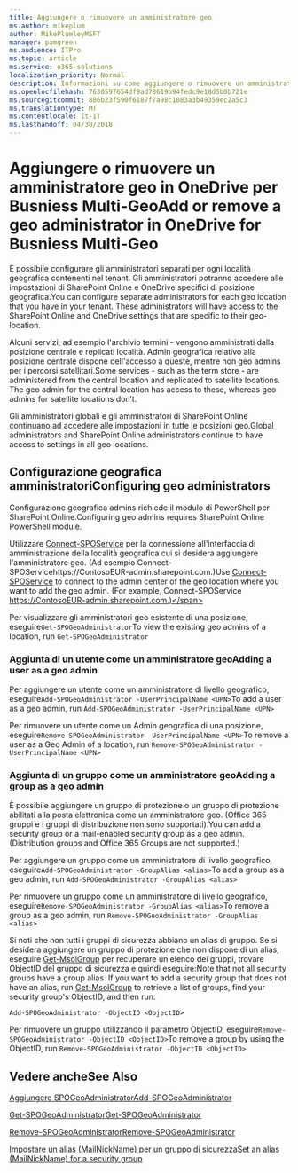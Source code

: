 ```yaml
---
title: Aggiungere o rimuovere un amministratore geo
ms.author: mikeplum
author: MikePlumleyMSFT
manager: pamgreen
ms.audience: ITPro
ms.topic: article
ms.service: o365-solutions
localization_priority: Normal
description: Informazioni su come aggiungere o rimuovere un amministratore geo in OneDrive per Business Multi-Geo.
ms.openlocfilehash: 7630597654df9ad78619b94fedc9e18d5b0b721e
ms.sourcegitcommit: 886b23f590f6187f7a98c1083a3b49359ec2a5c3
ms.translationtype: MT
ms.contentlocale: it-IT
ms.lasthandoff: 04/30/2018
---
```

# <a name="add-or-remove-a-geo-administrator-in-onedrive-for-busniess-multi-geo"></a><span data-ttu-id="1bbc3-103">Aggiungere o rimuovere un amministratore geo in OneDrive per Busniess Multi-Geo</span><span class="sxs-lookup"><span data-stu-id="1bbc3-103">Add or remove a geo administrator in OneDrive for Busniess Multi-Geo</span></span>

<span data-ttu-id="1bbc3-p101">È possibile configurare gli amministratori separati per ogni località geografica contenenti nel tenant. Gli amministratori potranno accedere alle impostazioni di SharePoint Online e OneDrive specifici di posizione geografica.</span><span class="sxs-lookup"><span data-stu-id="1bbc3-p101">You can configure separate administrators for each geo location that you have in your tenant. These administrators will have access to the SharePoint Online and OneDrive settings that are specific to their geo-location.</span></span>

<span data-ttu-id="1bbc3-p102">Alcuni servizi, ad esempio l'archivio termini - vengono amministrati dalla posizione centrale e replicati località. Admin geografica relativo alla posizione centrale dispone dell'accesso a queste, mentre non geo admins per i percorsi satellitari.</span><span class="sxs-lookup"><span data-stu-id="1bbc3-p102">Some services - such as the term store - are administered from the central location and replicated to satellite locations. The geo admin for the central location has access to these, whereas geo admins for satellite locations don’t.</span></span>

<span data-ttu-id="1bbc3-108">Gli amministratori globali e gli amministratori di SharePoint Online continuano ad accedere alle impostazioni in tutte le posizioni geo.</span><span class="sxs-lookup"><span data-stu-id="1bbc3-108">Global administrators and SharePoint Online administrators continue to have access to settings in all geo locations.</span></span>

## <a name="configuring-geo-administrators"></a><span data-ttu-id="1bbc3-109">Configurazione geografica amministratori</span><span class="sxs-lookup"><span data-stu-id="1bbc3-109">Configuring geo administrators</span></span>

<span data-ttu-id="1bbc3-110">Configurazione geografica admins richiede il modulo di PowerShell per SharePoint Online.</span><span class="sxs-lookup"><span data-stu-id="1bbc3-110">Configuring geo admins requires SharePoint Online PowerShell module.</span></span>

<span data-ttu-id="1bbc3-111">Utilizzare [Connect-SPOService](https://docs.microsoft.com/powershell/module/sharepoint-online/Connect-SPOService) per la connessione all'interfaccia di amministrazione della località geografica cui si desidera aggiungere l'amministratore geo. (Ad esempio Connect-SPOServicehttps://ContosoEUR-admin.sharepoint.com.)</span><span class="sxs-lookup"><span data-stu-id="1bbc3-111">Use [Connect-SPOService](https://docs.microsoft.com/powershell/module/sharepoint-online/Connect-SPOService) to connect to the admin center of the geo location where you want to add the geo admin. (For example, Connect-SPOService  https://ContosoEUR-admin.sharepoint.com.)</span></span>

<span data-ttu-id="1bbc3-112">Per visualizzare gli amministratori geo esistente di una posizione, eseguire`Get-SPOGeoAdministrator`</span><span class="sxs-lookup"><span data-stu-id="1bbc3-112">To view the existing geo admins of a location, run `Get-SPOGeoAdministrator`</span></span>

### <a name="adding-a-user-as-a-geo-admin"></a><span data-ttu-id="1bbc3-113">Aggiunta di un utente come un amministratore geo</span><span class="sxs-lookup"><span data-stu-id="1bbc3-113">Adding a user as a geo admin</span></span>

<span data-ttu-id="1bbc3-114">Per aggiungere un utente come un amministratore di livello geografico, eseguire`Add-SPOGeoAdministrator -UserPrincipalName <UPN>`</span><span class="sxs-lookup"><span data-stu-id="1bbc3-114">To add a user as a geo admin, run `Add-SPOGeoAdministrator -UserPrincipalName <UPN>`</span></span>

<span data-ttu-id="1bbc3-115">Per rimuovere un utente come un Admin geografica di una posizione, eseguire`Remove-SPOGeoAdministrator -UserPrincipalName <UPN>`</span><span class="sxs-lookup"><span data-stu-id="1bbc3-115">To remove a user as a Geo Admin of a location, run  `Remove-SPOGeoAdministrator -UserPrincipalName <UPN>`</span></span>

### <a name="adding-a-group-as-a-geo-admin"></a><span data-ttu-id="1bbc3-116">Aggiunta di un gruppo come un amministratore geo</span><span class="sxs-lookup"><span data-stu-id="1bbc3-116">Adding a group as a geo admin</span></span>

<span data-ttu-id="1bbc3-117">È possibile aggiungere un gruppo di protezione o un gruppo di protezione abilitati alla posta elettronica come un amministratore geo. (Office 365 gruppi e i gruppi di distribuzione non sono supportati).</span><span class="sxs-lookup"><span data-stu-id="1bbc3-117">You can add a security group or a mail-enabled security group as a geo admin. (Distribution groups and Office 365 Groups are not supported.)</span></span>

<span data-ttu-id="1bbc3-118">Per aggiungere un gruppo come un amministratore di livello geografico, eseguire`Add-SPOGeoAdministrator -GroupAlias <alias>`</span><span class="sxs-lookup"><span data-stu-id="1bbc3-118">To add a group as a geo admin, run `Add-SPOGeoAdministrator -GroupAlias <alias>`</span></span>

<span data-ttu-id="1bbc3-119">Per rimuovere un gruppo come un amministratore di livello geografico, eseguire`Remove-SPOGeoAdministrator -GroupAlias <alias>`</span><span class="sxs-lookup"><span data-stu-id="1bbc3-119">To remove a group as a geo admin, run `Remove-SPOGeoAdministrator -GroupAlias <alias>`</span></span>

<span data-ttu-id="1bbc3-p103">Si noti che non tutti i gruppi di sicurezza abbiano un alias di gruppo. Se si desidera aggiungere un gruppo di protezione che non dispone di un alias, eseguire [Get-MsolGroup](https://docs.microsoft.com/en-us/powershell/module/msonline/get-msolgroup) per recuperare un elenco dei gruppi, trovare ObjectID del gruppo di sicurezza e quindi eseguire:</span><span class="sxs-lookup"><span data-stu-id="1bbc3-p103">Note that not all security groups have a group alias. If you want to add a security group that does not have an alias, run [Get-MsolGroup](https://docs.microsoft.com/en-us/powershell/module/msonline/get-msolgroup) to retrieve a list of groups, find your security group's ObjectID, and then run:</span></span>

`Add-SPOGeoAdministrator -ObjectID <ObjectID>`

<span data-ttu-id="1bbc3-122">Per rimuovere un gruppo utilizzando il parametro ObjectID, eseguire`Remove-SPOGeoAdministrator -ObjectID <ObjectID>`</span><span class="sxs-lookup"><span data-stu-id="1bbc3-122">To remove a group by using the ObjectID, run `Remove-SPOGeoAdministrator -ObjectID <ObjectID>`</span></span>

## <a name="see-also"></a><span data-ttu-id="1bbc3-123">Vedere anche</span><span class="sxs-lookup"><span data-stu-id="1bbc3-123">See Also</span></span>

[<span data-ttu-id="1bbc3-124">Aggiungere SPOGeoAdministrator</span><span class="sxs-lookup"><span data-stu-id="1bbc3-124">Add-SPOGeoAdministrator</span></span>](https://docs.microsoft.com/powershell/module/sharepoint-online/add-spogeoadministrator)

[<span data-ttu-id="1bbc3-125">Get-SPOGeoAdministrator</span><span class="sxs-lookup"><span data-stu-id="1bbc3-125">Get-SPOGeoAdministrator</span></span>](https://docs.microsoft.com/powershell/module/sharepoint-online/get-spogeoadministrator)

[<span data-ttu-id="1bbc3-126">Remove-SPOGeoAdministrator</span><span class="sxs-lookup"><span data-stu-id="1bbc3-126">Remove-SPOGeoAdministrator</span></span>](https://docs.microsoft.com/powershell/module/sharepoint-online/remove-spogeoadministrator)

[<span data-ttu-id="1bbc3-127">Impostare un alias (MailNickName) per un gruppo di sicurezza</span><span class="sxs-lookup"><span data-stu-id="1bbc3-127">Set an alias (MailNickName) for a security group</span></span>](https://docs.microsoft.com/en-us/powershell/module/azuread/set-azureadgroup)